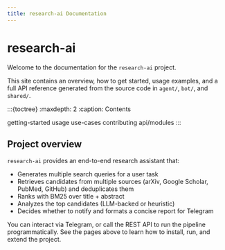 ```yaml
---
title: research-ai Documentation
---
```


# research-ai

Welcome to the documentation for the `research-ai` project.

This site contains an overview, how to get started, usage examples, and a full
API reference generated from the source code in `agent/`, `bot/`, and `shared/`.

:::{toctree}
:maxdepth: 2
:caption: Contents

getting-started
usage
use-cases
contributing
api/modules
:::

## Project overview

`research-ai` provides an end-to-end research assistant that:

- Generates multiple search queries for a user task
- Retrieves candidates from multiple sources (arXiv, Google Scholar, PubMed, GitHub) and deduplicates them
- Ranks with BM25 over title + abstract
- Analyzes the top candidates (LLM-backed or heuristic)
- Decides whether to notify and formats a concise report for Telegram

You can interact via Telegram, or call the REST API to run the pipeline
programmatically. See the pages above to learn how to install, run, and extend
the project.


